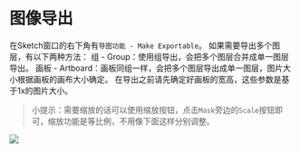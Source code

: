 # 图像导出

在Sketch窗口的右下角有`导图功能 - Make Exportable`。
如果需要导出多个图层，有以下两种方法：
组 - Group：使用组导出，会把多个图层合并成单一图层导出。
画板 - Artboard：画板同组一样，会把多个图层导出成单一图层，图片大小根据画板的画布大小确定。
在导出之前请先确定好画板的宽高，这些参数是基于1x的图片大小。

>小提示：需要缩放的话可以使用缩放按钮，点击`Mask`旁边的`Scale`按钮即可，缩放功能是等比例，不用像下面这样分别调整。

![](http://cdn2.raywenderlich.com/wp-content/uploads/2015/10/scale.png)